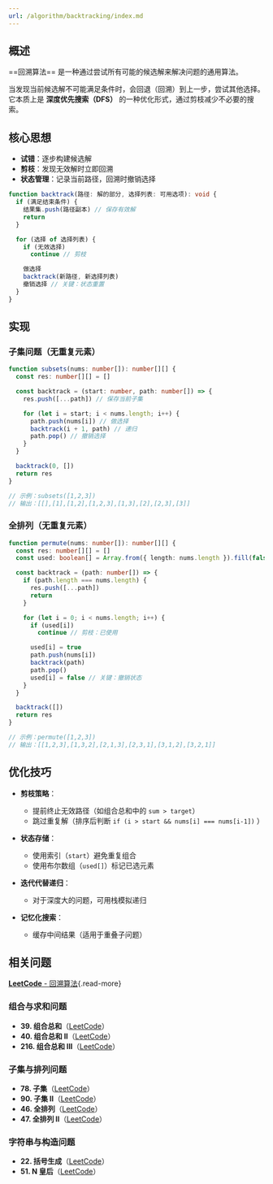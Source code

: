 ```yaml
---
url: /algorithm/backtracking/index.md
---
```

## 概述

\==回溯算法== 是一种通过尝试所有可能的候选解来解决问题的通用算法。

当发现当前候选解不可能满足条件时，会回退（回溯）到上一步，尝试其他选择。
它本质上是 **深度优先搜索（DFS）** 的一种优化形式，通过剪枝减少不必要的搜索。

## 核心思想

* **试错**：逐步构建候选解
* **剪枝**：发现无效解时立即回溯
* **状态管理**：记录当前路径，回溯时撤销选择

```ts
function backtrack(路径: 解的部分, 选择列表: 可用选项): void {
  if (满足结束条件) {
    结果集.push(路径副本) // 保存有效解
    return
  }

  for (选择 of 选择列表) {
    if (无效选择)
      continue // 剪枝

    做选择
    backtrack(新路径, 新选择列表)
    撤销选择 // 关键：状态重置
  }
}
```

## 实现

### 子集问题（无重复元素）

```ts
function subsets(nums: number[]): number[][] {
  const res: number[][] = []

  const backtrack = (start: number, path: number[]) => {
    res.push([...path]) // 保存当前子集

    for (let i = start; i < nums.length; i++) {
      path.push(nums[i]) // 做选择
      backtrack(i + 1, path) // 递归
      path.pop() // 撤销选择
    }
  }

  backtrack(0, [])
  return res
}

// 示例：subsets([1,2,3])
// 输出：[[],[1],[1,2],[1,2,3],[1,3],[2],[2,3],[3]]
```

### 全排列（无重复元素）

```ts
function permute(nums: number[]): number[][] {
  const res: number[][] = []
  const used: boolean[] = Array.from({ length: nums.length }).fill(false)

  const backtrack = (path: number[]) => {
    if (path.length === nums.length) {
      res.push([...path])
      return
    }

    for (let i = 0; i < nums.length; i++) {
      if (used[i])
        continue // 剪枝：已使用

      used[i] = true
      path.push(nums[i])
      backtrack(path)
      path.pop()
      used[i] = false // 关键：撤销状态
    }
  }

  backtrack([])
  return res
}

// 示例：permute([1,2,3])
// 输出：[[1,2,3],[1,3,2],[2,1,3],[2,3,1],[3,1,2],[3,2,1]]
```

## 优化技巧

* **剪枝策略**：

  * 提前终止无效路径（如组合总和中的 `sum > target`）
  * 跳过重复解（排序后判断 `if (i > start && nums[i] === nums[i-1])` ）

* **状态存储**：

  * 使用索引（`start`）避免重复组合
  * 使用布尔数组（`used[]`）标记已选元素

* **迭代代替递归**：

  * 对于深度大的问题，可用栈模拟递归

* **记忆化搜索**：

  * 缓存中间结果（适用于重叠子问题）

## 相关问题

[**LeetCode** - 回溯算法](https://leetcode.cn/problem-list/backtracking/){.read-more}

### 组合与求和问题

* **39. 组合总和**（[LeetCode](https://leetcode.cn/problems/combination-sum/)）
* **40. 组合总和 II**（[LeetCode](https://leetcode.cn/problems/combination-sum-ii/)）
* **216. 组合总和 III**（[LeetCode](https://leetcode.cn/problems/combination-sum-iii/)）

### 子集与排列问题

* **78. 子集**（[LeetCode](https://leetcode.cn/problems/subsets/)）
* **90. 子集 II**（[LeetCode](https://leetcode.cn/problems/subsets-ii/)）
* **46. 全排列**（[LeetCode](https://leetcode.cn/problems/permutations/)）
* **47. 全排列 II**（[LeetCode](https://leetcode.cn/problems/permutations-ii/)）

### 字符串与构造问题

* **22. 括号生成**（[LeetCode](https://leetcode.cn/problems/generate-parentheses/)）
* **51. N 皇后**（[LeetCode](https://leetcode.cn/problems/n-queens/)）
